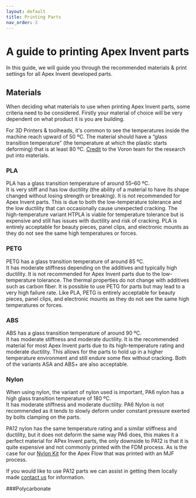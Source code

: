 ```yaml
---
layout: default
title: Printing Parts
nav_order: 3
---
```


# A guide to printing Apex Invent parts

In this guide, we will guide you through the recommended materials & print settings for all Apex Invent developed parts.

## Materials
When deciding what materials to use when printing Apex Invent parts, some criteria need to be considered.
Firstly your material of choice will be very dependent on what product it is you are building.

For 3D Printers & toolheads, it's common to see the temperatures inside the machine reach upward of 50 ºC.
The material should have a “glass transition temperature” (the temperature at which the plastic starts deforming) that is at least 80 ºC.
[Credit](https://docs.vorondesign.com/materials.html) to the Voron team for the research put into materials.

### PLA <br>
PLA has a glass transition temperature of around 55–60 ºC. <br>
It is very stiff and has low ductility (the ability of a material to have its shape changed without losing strength or breaking). 
It is not recommended for Apex Invent parts. This is due to both the low-temperature tolerance and the low ductility that can occasionally cause unexpected cracking. 
The high-temperature variant HTPLA is viable for temperature tolerance but is expensive and still has issues with ductility and risk of cracking. 
PLA is entirely acceptable for beauty pieces, panel clips, and electronic mounts as they do not see the same high temperatures or forces.

### PETG <br>
PETG has a glass transition temperature of around 85 ºC. <br>
It has moderate stiffness depending on the additives and typically high ductility. It is not recommended for Apex Invent parts due to the low-temperature tolerance. 
The thermal properties do not change with additives such as carbon fiber. It is possible to use PETG for parts but may lead to a very high failure rate. 
Like PLA, PETG is entirely acceptable for beauty pieces, panel clips, and electronic mounts as they do not see the same high temperatures or forces.

### ABS <br>
ABS has a glass transition temperature of around 90 ºC. <br>
It has moderate stiffness and moderate ductility. It is the recommended material for most Apex Invent parts due to its high-temperature rating and moderate ductility. 
This allows for the parts to hold up in a higher temperature environment and still endure some flex without cracking. 
Both of the variants ASA and ABS+ are also acceptable.

### Nylon <br>
When using nylon, the variant of nylon used is important, PA6 nylon has a high glass transition temperature of 180 ºC. <br>
It has moderate stiffness and moderate ductility. PA6 Nylon is not recommended as it tends to slowly deform under constant pressure exerted by bolts clamping on the parts. 

PA12 nylon has the same temperature rating and a similar stiffness and ductility, but it does not deform the same way PA6 does, this makes it a perfect material for APex Invent parts, the only downside to PA12 is that it is quite expensive and not commonly printed with the FDM process.  As is the case for our [Nylon Kit](https://apexinvent.co.za/) for the Apex Flow that was printed with an MJF process.

If you would like to use PA12 parts we can assist in getting them locally made [contact us](https://apexinvent.co.za/pages/contact) for information.

###Polycarbonate<br>
